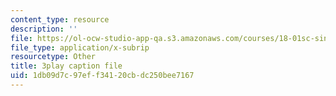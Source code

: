 ```yaml
---
content_type: resource
description: ''
file: https://ol-ocw-studio-app-qa.s3.amazonaws.com/courses/18-01sc-single-variable-calculus-fall-2010/1db09d7c97eff34120cbdc250bee7167_R9a_NHXrBcg.srt
file_type: application/x-subrip
resourcetype: Other
title: 3play caption file
uid: 1db09d7c-97ef-f341-20cb-dc250bee7167
---
```


